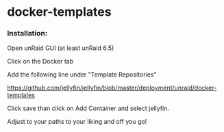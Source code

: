 # docker-templates

### Installation:

Open unRaid GUI (at least unRaid 6.5) 

Click on the Docker tab 

Add the following line under "Template Repositories" 

https://github.com/jellyfin/jellyfin/blob/master/deployment/unraid/docker-templates

Click save than click on Add Container and select jellyfin.

Adjust to your paths to your liking and off you go!
